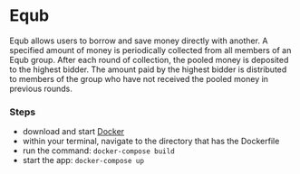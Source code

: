 # Equb

Equb allows users to borrow and save money directly with another. A specified amount of money is periodically collected 
from all members of an Equb group. After each round of collection, the pooled money is deposited to the highest bidder. 
The amount paid by the highest bidder is distributed to members of the group who have not received the pooled money in 
previous rounds. 

<h3>Steps</h3>

<ul>
    <li>download and start <a href="https://www.docker.com/products/docker-desktop">Docker</a> </li>
    <li>within your terminal, navigate to the directory that has the Dockerfile </li>
    <li>run the command: <code>docker-compose build</code></li>
    <li>start the app: <code>docker-compose up</code></li>
</ul>
